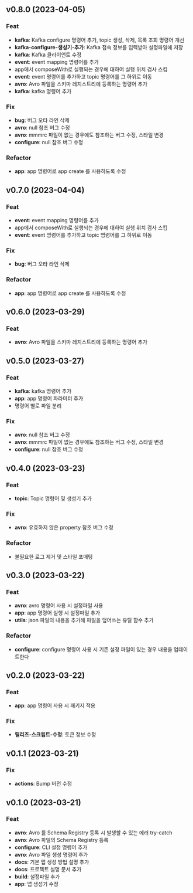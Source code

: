 ## v0.8.0 (2023-04-05)

### Feat

- **kafka**: Kafka configure 명령어 추가, topic 생성, 삭제, 목록 조회 명령어 개선
- **kafka-configure-생성기-추가**: Kafka 접속 정보를 입력받아 설정파일에 저장
- **kafka**: Kafka 클라이언트 수정
- **event**: event mapping 명령어를 추가
- app에서 composeWith로 실행되는 경우에 대하여 실행 위치 검사 스킵
- **event**: event 명령어를 추가하고 topic 명령어를 그 하위로 이동
- **avro**: Avro 파일을 스키마 레지스트리에 등록하는 명령어 추가
- **kafka**: kafka 명령어 추가

### Fix

- **bug**: 버그 오타 라인 삭제
- **avro**: null 참조 버그 수정
- **avro**: mmmrc 파일이 없는 경우에도 참조하는 버그 수정, 스타일 변경
- **configure**: null 참조 버그 수정

### Refactor

- **app**: app 명령어로 app create 를 사용하도록 수정

## v0.7.0 (2023-04-04)

### Feat

- **event**: event mapping 명령어를 추가
- app에서 composeWith로 실행되는 경우에 대하여 실행 위치 검사 스킵
- **event**: event 명령어를 추가하고 topic 명령어를 그 하위로 이동

### Fix

- **bug**: 버그 오타 라인 삭제

### Refactor

- **app**: app 명령어로 app create 를 사용하도록 수정

## v0.6.0 (2023-03-29)

### Feat

- **avro**: Avro 파일을 스키마 레지스트리에 등록하는 명령어 추가

## v0.5.0 (2023-03-27)

### Feat

- **kafka**: kafka 명령어 추가
- **app**: app 명령어 파라미터 추가
- 명령어 별로 파일 분리

### Fix

- **avro**: null 참조 버그 수정
- **avro**: mmmrc 파일이 없는 경우에도 참조하는 버그 수정, 스타일 변경
- **configure**: null 참조 버그 수정

## v0.4.0 (2023-03-23)

### Feat

- **topic**: Topic 명령어 및 생성기 추가

### Fix

- **avro**: 유효하지 않은 property 참조 버그 수정

### Refactor

- 불필요한 로그 제거 및 스타일 포매팅

## v0.3.0 (2023-03-22)

### Feat

- **avro**: avro 명령어 사용 시 설정파일 사용
- **app**: app 명령어 실행 시 설정파일 추가
- **utils**: json 파일의 내용을 추가해 파일을 덮어쓰는 유틸 함수 추가

### Refactor

- **configure**: configure 명령어 사용 시 기존 설정 파일이 있는 경우 내용을 업데이트한다

## v0.2.0 (2023-03-22)

### Feat

- **app**: app 명령어 사용 시 패키지 적용

### Fix

- **릴리즈-스크립트-수정**: 토큰 정보 수정

## v0.1.1 (2023-03-21)

### Fix

- **actions**: Bump 버전 수정

## v0.1.0 (2023-03-21)

### Feat

- **avro**: Avro 를 Schema Registry 등록 시 발생할 수 있는 에러 try-catch
- **avro**: Avro 파일의 Schema Registry 등록
- **configure**: CLI 설정 명령어 추가
- **avro**: Avro 파일 생성 명령어 추가
- **docs**: 기본 앱 생성 방법 설명 추가
- **docs**: 프로젝트 설명 문서 추가
- **build**: 설정파일 추가
- **app**: 앱 생성기 수정
